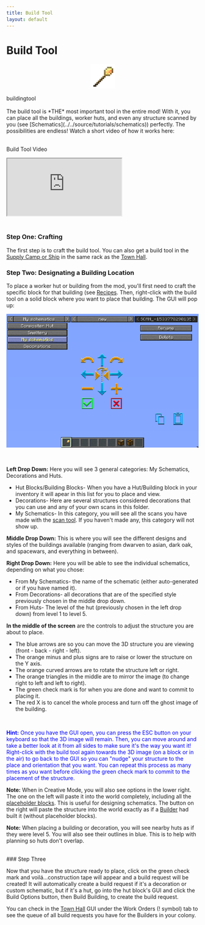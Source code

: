 ```yaml
---
title: Build Tool
layout: default
---
```

# Build Tool

<div class="infobox box text-center">
    <p style="text-align:center;"><img src="../../assets/images/icons/minecolonies/sceptergold.png" alt="Build Tool"></p>
    <recipe>buildingtool</recipe>
</div>

<br>
The build tool is *THE* most important tool in the entire mod! With it, you can place all the buildings, worker huts, and even any structure scanned by you (see [Schematics](../../source/tutorials/schematics)) perfectly. The possibilities are endless! Watch a short video of how it works here:
<br><br>

<p class="h4"><a id="build_tool">Build Tool Video</a></p>

<div class="embed-responsive embed-responsive-16by9">
  <iframe class="embed-responsive-item" src="https://www.youtube.com/embed/DVGGDUXbTOY" allow="autoplay; encrypted-media" allowfullscreen></iframe>
</div>
<br>

### Step One: Crafting

The first step is to craft the build tool. You can also get a build tool in the [Supply Camp or Ship](../../source/items/supplycampandship) in the same rack as the [Town Hall](../../source/buildings/townhall).
<br>

### Step Two: Designating a Building Location

To place a worker hut or building from the mod, you'll first need to craft the specific block for that building (see [Recipes](../../source/misc/recipes). Then, right-click with the build tool on a solid block where you want to place that building. The GUI will pop up:


<p style="text-align:center;"><img src="../../assets/images/misc/buildtool1.png" alt="Build Tool GUI"></p>
<br>

**Left Drop Down:** Here you will see 3 general categories: My Schematics, Decorations and Huts.

- Hut Blocks/Building Blocks- When you have a Hut/Building block in your inventory it will apear in this list for you to place and view.
- Decorations- Here are several structures considered decorations that you can use and any of your own scans in this folder.
- My Schematics- In this category, you will see all the scans you have made with the <a href="../../source/items/scantool">scan tool</a>. If you haven't made any, this category will not show up.

**Middle Drop Down:** This is where you will see the different designs and styles of the buildings available (ranging from dwarven to asian, dark oak, and spacewars, and everything in between).


**Right Drop Down:** Here you will be able to see the individual schematics, depending on what you chose:

- From My Schematics- the name of the schematic (either auto-generated or if you have named it).
- From Decorations- all decorations that are of the specified style previously chosen in the middle drop down.
- From Huts- The level of the hut (previously chosen in the left drop down) from level 1 to level 5.


**In the middle of the screen** are the controls to adjust the structure you are about to place.

- The blue arrows are so you can move the 3D structure you are viewing (front - back - right - left).
- The orange minus and plus signs are to raise or lower the structure on the Y axis. 
- The orange curved arrows are to rotate the structure left or right.
- The orange triangles in the middle are to mirror the image (to change right to left and left to right).
- The green check mark is for when you are done and want to commit to placing it.
- The red X is to cancel the whole process and turn off the ghost image of the building.

<br>

<p style="color:Blue;"><b>Hint:</b> Once you have the GUI open, you can press the ESC button on your keyboard so that the 3D image will remain. Then, you can move around and take a better look at it from all sides to make sure it's the way you want it! Right-click with the build tool again towards the 3D image (on a block or in the air) to go back to the GUI so you can "nudge" your structure to the place and orientation that you want. You can repeat this process as many times as you want before clicking the green check mark to commit to the placement of the structure.</p>

**Note:** When in Creative Mode, you will also see options in the lower right. The one on the left will paste it into the world completely, including all the [placeholder blocks](../../source/items/placeholderblocks). This is useful for designing schematics. The button on the right will paste the structure into the world exactly as if a [Builder](../../source/workers/builder) had built it (without placeholder blocks).

**Note:** When placing a building or decoration, you will see nearby huts as if they were level 5. You will also see their outlines in blue. This is to help with planning so huts don't overlap.

<br>
### Step Three

Now that you have the structure ready to place, click on the green check mark and voilá...construction tape will appear and a build request will be created! It will automatically create a build request if it's a decoration or custom schematic, but if it's a hut, go into the hut block's GUI and click the Build Options button, then Build Building, to create the build request.

You can check in the [Town Hall](../../source/buildings/townhall) GUI under the Work Orders (! symbol) tab to see the queue of all build requests you have for the Builders in your colony.
